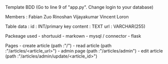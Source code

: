 Template BDD
(Go to line 9 of "app.py". Change login to your database)

Members :
    Fabian Zuo
    Rinoshan Vijayakumar
    Vincent Loron

Table data :
    id : INT/primary key
    content : TEXT
    url : VARCHAR(255)

Packeage used
    - shortuuid
    - markown
    - mysql / connector
    - flask

Pages
    - create article (path :"/")
    - read article (path :"/articles/<article_url>")
    - admin page (path :"/articles/admin")
    - edit article (path :"/articles/admin/update/<article_id>")